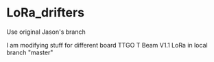 # LoRa_drifters
Use original Jason's branch 


I am modifying stuff for different board TTGO T Beam V1.1 LoRa in local branch "master"
